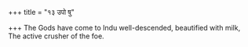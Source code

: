 +++
title = "१३ उपो षु"

+++
The Gods have come to Indu well-descended, beautified with milk,  
     The active crusher of the foe.